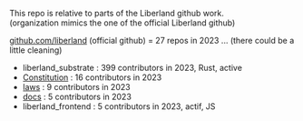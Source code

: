 
This repo is relative to parts of the Liberland github work.  
(organization mimics the one of the official Liberland github)  

[github.com/liberland](https://github.com/liberland) (official github) = 27 repos in 2023 ... (there could be a little cleaning)
* liberland_substrate   : 399 contributors in 2023, Rust, active
* [Constitution](https://github.com/liberland/Constitution)          :  16 contributors in 2023
* [laws](https://github.com/liberland/laws)                  :   9 contributors in 2023
* [docs](https://github.com/liberland/docs)                  :   5 contributors in 2023
* liberland_frontend    :   5 contributors in 2023, actif, JS

<br>

<!--
NB : code = Rust, par des pros, je n'ai rien à y faire.  
(Warning : there may be french parts or files here and there).
-->
